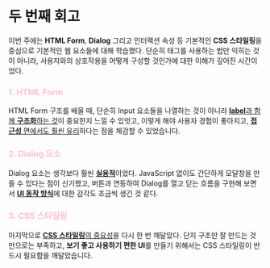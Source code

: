 # 두 번째 회고

이번 주에는 **HTML Form**, **Dialog** 그리고 인터랙션 속성 등 기본적인 **CSS 스타일링**을 중심으로 기본적인 웹 요소들에 대해 학습했다.
단순히 태그를 사용하는 법만 익히는 것이 아니라, 사용자와의 상호작용을 어떻게 구성할 것인가에 대한 이해가 깊어진 시간이었다.

### <p style="color:pink">1. HTML Form </p>

HTML Form 구조를 배울 때, 단순히 Input 요소들을 나열하는 것이 아니라 <u>**label**과 함께 **구조화**하는 것</u>이 중요한지 느낄 수 있엇고, 이렇게 해야 사용자 경험이 좋아지고, <u>**접근성** 면에서도 훨씬 유리</u>하다는 점을 체감할 수 있었습니다.

### <p style="color:pink">2. Dialog 요소 </p>

Dialog 요소는 생각보다 훨씬 <u>**실용적**</u>이었다. JavaScript 없이도 간단하게 모달창을 만들 수 있다는 점이 신기했고, 버튼과 연동하여 Dialog를 열고 닫는 흐름을 구현해 보면서 <u>**UI 동작 방식**</u>에 대한 감각도 조금씩 생긴 것 같다.

### <p style="color:pink">3. CSS 스타일링 </p>

마지막으로 <u>**CSS 스타일링**의 중요성</u>을 다시 한 번 깨달았다. 단지 구조만 잘 만드는 것만으로는 부족하고, **보기 좋고 사용하기 편한 UI**를 만들기 위해서는 CSS 스타일링이 반드시 필요함을 깨달았습니다.
